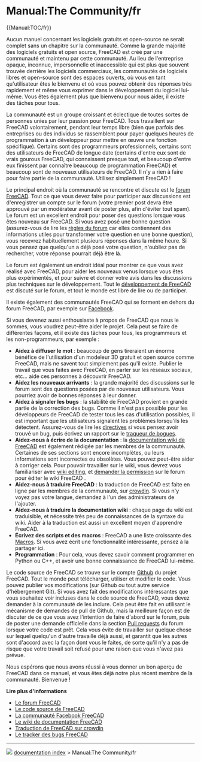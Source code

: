 # Manual:The Community/fr
{{Manual:TOC/fr}}

Aucun manuel concernant les logiciels gratuits et open-source ne serait complet sans un chapitre sur la communauté. Comme la grande majorité des logiciels gratuits et open source, FreeCAD est créé par une communauté et maintenu par cette communauté. Au lieu de l\'entreprise opaque, inconnue, impersonnelle et inaccessible qui est plus que souvent trouvée derrière les logiciels commerciaux, les communautés de logiciels libres et open-source sont des espaces ouverts, où vous en tant qu\'utilisateur êtes le bienvenu et où vous pouvez obtenir des réponses très rapidement et même vous exprimer dans le développement du logiciel lui-même. Vous êtes également plus que bienvenu pour nous aider, il existe des tâches pour tous.

La communauté est un groupe croissant et éclectique de toutes sortes de personnes unies par leur passion pour FreeCAD. Tous travaillent sur FreeCAD volontairement, pendant leur temps libre (bien que parfois des entreprises ou des individus se rassemblent pour payer quelques heures de programmation à un développeur pour mettre en œuvre une fonction spécifique). Certains sont des programmeurs professionnels, certains sont des utilisateurs de FreeCAD de longue date (certains d\'entre eux sont de vrais gourous FreeCAD, qui connaissent presque tout, et beaucoup d\'entre eux finissent par connaître beaucoup de programmation FreeCAD) et beaucoup sont de nouveaux utilisateurs de FreeCAD. Il n\'y a rien à faire pour faire partie de la communauté. Utilisez simplement FreeCAD !

Le principal endroit où la communauté se rencontre et discute est le [forum FreeCAD](https://forum.freecad.org). Tout ce que vous devez faire pour participer aux discussions est d\'enregistrer un compte sur le forum (votre premier post devra être approuvé par un modérateur avant de poster plus, afin d\'éviter tout spam). Le forum est un excellent endroit pour poser des questions lorsque vous êtes nouveau sur FreeCAD. Si vous avez posé une bonne question (assurez-vous de lire les [règles du forum](https://forum.freecad.org/viewtopic.php?f=3&t=2264) car elles contiennent des informations utiles pour transformer votre question en une bonne question), vous recevrez habituellement plusieurs réponses dans la même heure. Si vous pensez que quelqu\'un a déjà posé votre question, n\'oubliez pas de rechercher, votre réponse pourrait déjà être là.

Le forum est également un endroit idéal pour montrer ce que vous avez réalisé avec FreeCAD, pour aider les nouveaux venus lorsque vous êtes plus expérimentés, et pour suivre et donner votre avis dans les discussions plus techniques sur le développement. Tout le [développement de FreeCAD](https://forum.freecad.org/viewforum.php?f=6) est discuté sur le forum, et tout le monde est libre de lire ou de participer.

Il existe également des communautés FreeCAD qui se forment en dehors du forum FreeCAD, par exemple sur [Facebook](https://www.facebook.com/FreeCAD).

Si vous devenez aussi enthousiaste à propos de FreeCAD que nous le sommes, vous voudrez peut-être aider le projet. Cela peut se faire de différentes façons, et il existe des tâches pour tous, les programmeurs et les non-programmeurs, par exemple :

-   **Aidez à diffuser le mot** : beaucoup de gens tireraient un énorme bénéfice de l\'utilisation d\'un modeleur 3D gratuit et open source comme FreeCAD, mais ne savent tout simplement pas qu\'il existe. Publier le travail que vous faites avec FreeCAD, en parler sur les réseaux sociaux, etc\... aide ces personnes à découvrir FreeCAD.
-   **Aidez les nouveaux arrivants** : la grande majorité des discussions sur le forum sont des questions posées par de nouveaux utilisateurs. Vous pourriez avoir de bonnes réponses à leur donner.
-   **Aidez à signaler les bugs** : la stabilité de FreeCAD provient en grande partie de la correction des bugs. Comme il n\'est pas possible pour les développeurs de FreeCAD de tester tous les cas d\'utilisation possibles, il est important que les utilisateurs signalent les problèmes lorsqu\'ils les détectent. Assurez-vous de lire les [directives](https://forum.freecad.org/viewtopic.php?f=3&t=5236) si vous pensez avoir trouvé un bug, puis écrivez un rapport sur le [traqueur de bogues](https://github.com/FreeCAD/FreeCAD/issues).
-   **Aidez-nous à écrire de la documentation** : la [documentation wiki de FreeCAD](https://wiki.freecad.org) est également rédigée par les membres de la communauté. Certaines de ses sections sont encore incomplètes, ou leurs informations sont incorrectes ou obsolètes. Vous pouvez peut-être aider à corriger cela. Pour pouvoir travailler sur le wiki, vous devrez vous familiariser avec [wiki editing](https://www.mediawiki.org/wiki/Help:Editing_pages), et [demander la permission](https://forum.freecad.org/viewforum.php?f=21) sur le forum pour éditer le wiki FreeCAD .
-   **Aidez-nous à traduire FreeCAD** : la traduction de FreeCAD est faite en ligne par les membres de la communauté, sur [crowdin](https://crowdin.com/project/freecad). Si vous n\'y voyez pas votre langue, demandez à l\'un des administrateurs de l\'ajouter.
-   **Aidez-nous à traduire la documentation wiki** : chaque page du wiki est traduisible, et nécessite très peu de connaissances de la syntaxe du wiki. Aider à la traduction est aussi un excellent moyen d\'apprendre FreeCAD.
-   **Écrivez des scripts et des macros** : FreeCAD a une liste croissante des [Macros](Macros_recipes/fr.md). Si vous avez écrit une fonctionnalité intéressante, pensez à la partager ici.
-   **Programmation** : Pour cela, vous devez savoir comment programmer en Python ou C++, et avoir une bonne connaissance de FreeCAD lui-même.

Le code source de FreeCAD se trouve sur le compte [Github](https://github.com/FreeCAD/FreeCAD) du projet FreeCAD. Tout le monde peut télécharger, utiliser et modifier le code. Vous pouvez publier vos modifications (sur Github ou tout autre service d\'hébergement Git). Si vous avez fait des modifications intéressantes que vous souhaitez voir incluses dans le code source de FreeCAD, vous devez demander à la communauté de les inclure. Cela peut être fait en utilisant le mécanisme de demandes de pull de Github, mais la meilleure façon est de discuter de ce que vous avez l\'intention de faire d\'abord sur le forum, puis de poster une demande officielle dans la section [Pull requests](https://forum.freecad.org/viewforum.php?f=17) du forum lorsque votre code est prêt. Cela vous évite de travailler sur quelque chose sur lequel quelqu\'un d\'autre travaille déjà aussi, et garantit que les autres sont d\'accord avec la façon dont vous le faites, de sorte qu\'il n\'y a pas de risque que votre travail soit refusé pour une raison que vous n\'avez pas prévue.

Nous espérons que nous avons réussi à vous donner un bon aperçu de FreeCAD dans ce manuel, et vous êtes déjà notre plus récent membre de la communauté. Bienvenue !

**Lire plus d'informations**

-   [Le forum FreeCAD](https://forum.freecad.org)
-   [Le code source de FreeCAD](https://github.com/FreeCAD/FreeCAD)
-   [La communauté Facebook FreeCAD](https://www.facebook.com/FreeCAD)
-   [Le wiki de documentation FreeCAD](https://wiki.freecad.org)
-   [Traduction de FreeCAD sur crowdin](https://crowdin.com/project/freecad)
-   [Le tracker des bugs FreeCAD](https://github.com/FreeCAD/FreeCAD/issues)



---
![](images/Right_arrow.png) [documentation index](../README.md) > Manual:The Community/fr
